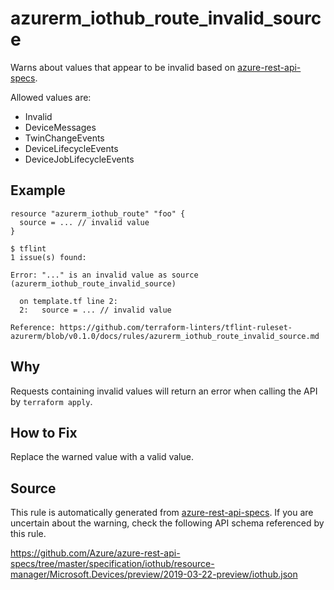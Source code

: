 <!--- This file generated by `tools/apispec-rule-gen/main.go`. DO NOT EDIT --->

# azurerm_iothub_route_invalid_source

Warns about values that appear to be invalid based on [azure-rest-api-specs](https://github.com/Azure/azure-rest-api-specs).

Allowed values are:
- Invalid
- DeviceMessages
- TwinChangeEvents
- DeviceLifecycleEvents
- DeviceJobLifecycleEvents

## Example

```hcl
resource "azurerm_iothub_route" "foo" {
  source = ... // invalid value
}
```

```
$ tflint
1 issue(s) found:

Error: "..." is an invalid value as source (azurerm_iothub_route_invalid_source)

  on template.tf line 2:
  2:   source = ... // invalid value

Reference: https://github.com/terraform-linters/tflint-ruleset-azurerm/blob/v0.1.0/docs/rules/azurerm_iothub_route_invalid_source.md

```

## Why

Requests containing invalid values will return an error when calling the API by `terraform apply`.

## How to Fix

Replace the warned value with a valid value.

## Source

This rule is automatically generated from [azure-rest-api-specs](https://github.com/Azure/azure-rest-api-specs). If you are uncertain about the warning, check the following API schema referenced by this rule.

https://github.com/Azure/azure-rest-api-specs/tree/master/specification/iothub/resource-manager/Microsoft.Devices/preview/2019-03-22-preview/iothub.json
